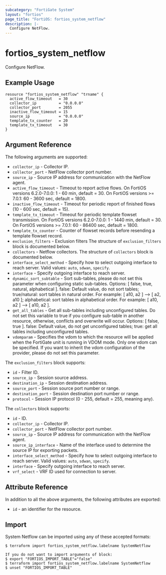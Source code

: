 ```yaml
---
subcategory: "FortiGate System"
layout: "fortios"
page_title: "FortiOS: fortios_system_netflow"
description: |-
  Configure NetFlow.
---
```


# fortios_system_netflow
Configure NetFlow.

## Example Usage

```hcl
resource "fortios_system_netflow" "trname" {
  active_flow_timeout   = 30
  collector_ip          = "0.0.0.0"
  collector_port        = 2055
  inactive_flow_timeout = 15
  source_ip             = "0.0.0.0"
  template_tx_counter   = 20
  template_tx_timeout   = 30
}
```

## Argument Reference

The following arguments are supported:

* `collector_ip` - Collector IP.
* `collector_port` - NetFlow collector port number.
* `source_ip` - Source IP address for communication with the NetFlow agent.
* `active_flow_timeout` - Timeout to report active flows. On FortiOS versions 6.2.0-7.0.0: 1 - 60 min, default = 30. On FortiOS versions >= 7.0.1: 60 - 3600 sec, default = 1800.
* `inactive_flow_timeout` - Timeout for periodic report of finished flows (10 - 600 sec, default = 15).
* `template_tx_timeout` - Timeout for periodic template flowset transmission. On FortiOS versions 6.2.0-7.0.0: 1 - 1440 min, default = 30. On FortiOS versions >= 7.0.1: 60 - 86400 sec, default = 1800.
* `template_tx_counter` - Counter of flowset records before resending a template flowset record.
* `exclusion_filters` - Exclusion filters The structure of `exclusion_filters` block is documented below.
* `collectors` - Netflow collectors. The structure of `collectors` block is documented below.
* `interface_select_method` - Specify how to select outgoing interface to reach server. Valid values: `auto`, `sdwan`, `specify`.
* `interface` - Specify outgoing interface to reach server.
* `dynamic_sort_subtable` - Sort sub-tables, please do not set this parameter when configuring static sub-tables. Options: [ false, true, natural, alphabetical ]. false: Default value, do not sort tables; true/natural: sort tables in natural order. For example: [ a10, a2 ] --> [ a2, a10 ]; alphabetical: sort tables in alphabetical order. For example: [ a10, a2 ] --> [ a10, a2 ].
* `get_all_tables` - Get all sub-tables including unconfigured tables. Do not set this variable to true if you configure sub-table in another resource, otherwise, conflicts and overwrite will occur. Options: [ false, true ]. false: Default value, do not get unconfigured tables; true: get all tables including unconfigured tables. 
* `vdomparam` - Specifies the vdom to which the resource will be applied when the FortiGate unit is running in VDOM mode. Only one vdom can be specified. If you want to inherit the vdom configuration of the provider, please do not set this parameter.

The `exclusion_filters` block supports:

* `id` - Filter ID.
* `source_ip` - Session source address.
* `destination_ip` - Session destination address.
* `source_port` - Session source port number or range.
* `destination_port` - Session destination port number or range.
* `protocol` - Session IP protocol (0 - 255, default = 255, meaning any).

The `collectors` block supports:

* `id` - ID.
* `collector_ip` - Collector IP.
* `collector_port` - NetFlow collector port number.
* `source_ip` - Source IP address for communication with the NetFlow agent.
* `source_ip_interface` - Name of the interface used to determine the source IP for exporting packets.
* `interface_select_method` - Specify how to select outgoing interface to reach server. Valid values: `auto`, `sdwan`, `specify`.
* `interface` - Specify outgoing interface to reach server.
* `vrf_select` - VRF ID used for connection to server.


## Attribute Reference

In addition to all the above arguments, the following attributes are exported:
* `id` - an identifier for the resource.

## Import

System Netflow can be imported using any of these accepted formats:
```
$ terraform import fortios_system_netflow.labelname SystemNetflow

If you do not want to import arguments of block:
$ export "FORTIOS_IMPORT_TABLE"="false"
$ terraform import fortios_system_netflow.labelname SystemNetflow
$ unset "FORTIOS_IMPORT_TABLE"
```
